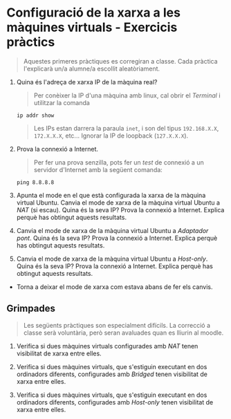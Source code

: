 Configuració de la xarxa a les màquines virtuals - Exercicis pràctics
======================================================

> Aquestes primeres pràctiques es corregiran a classe. Cada pràctica l'explicarà un/a alumne/a escollit aleatòriament.

1. Quina és l'adreça de xarxa IP de la màquina real?

   > Per conèixer la IP d'una màquina amb linux, cal obrir el *Terminal* i utilitzar la comanda
   ```console
   ip addr show
   ```
   > Les IPs estan darrera la paraula `inet`, i son del tipus `192.168.X.X`, `172.X.X.X`, etc... Ignorar la IP de loopback (`127.X.X.X`).

4. Prova la connexió a Internet.

   > Per fer una prova senzilla, pots fer un *test* de connexió a un servidor d'Internet amb la següent comanda:
   ```console
   ping 8.8.8.8
   ```

4. Apunta el mode en el que està configurada la xarxa de la màquina virtual Ubuntu. Canvia el mode de xarxa de la màquina virtual Ubuntu a *NAT* (si escau). Quina és la seva IP? Prova la connexió a Internet. Explica perquè has obtingut aquests resultats.

5. Canvia el mode de xarxa de la màquina virtual Ubuntu a *Adaptador pont*. Quina és la seva IP? Prova la connexió a Internet. Explica perquè has obtingut aquests resultats.

5. Canvia el mode de xarxa de la màquina virtual Ubuntu a *Host-only*. Quina és la seva IP? Prova la connexió a Internet. Explica perquè has obtingut aquests resultats.

* Torna a deixar el mode de xarxa com estava abans de fer els canvis.

Grimpades
----------
>Les següents pràctiques son especialment difícils. La correcció a classe serà voluntària, però seran avaluades quan es lliurin al moodle.

1. Verifica si dues màquines virtuals configurades amb *NAT* tenen visibilitat de xarxa entre elles.

1. Verifica si dues màquines virtuals, que s'estiguin executant en dos ordinadors diferents, configurades amb *Bridged* tenen visibilitat de xarxa entre elles.

1. Verifica si dues màquines virtuals, que s'estiguin executant en dos ordinadors diferents, configurades amb *Host-only* tenen visibilitat de xarxa entre elles.
